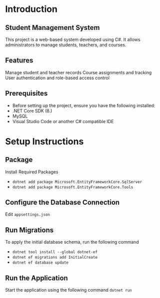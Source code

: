 # Introduction
## Student Management System
This project is a web-based system developed using C#. It allows administrators to manage students, teachers, and courses.

## Features
Manage student and teacher records
Course assignments and tracking
User authentication and role-based access control


## Prerequisites
- Before setting up the project, ensure you have the following installed:
- .NET Core SDK (8.)
- MySQL
- Visual Studio Code or another C# compatible IDE

# Setup Instructions

## Package
Install Required Packages
- `dotnet add package Microsoft.EntityFrameworkCore.SqlServer`
- `dotnet add package Microsoft.EntityFrameworkCore.Tools`

## Configure the Database Connection
Edit `appsettings.json`

## Run Migrations
To apply the initial database schema, run the following command
- `dotnet tool install --global dotnet-ef`
- `dotnet ef migrations add InitialCreate`
- `dotnet ef database update`

## Run the Application
Start the application using the following command
`dotnet run`

